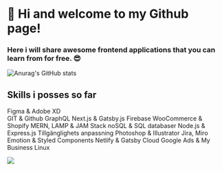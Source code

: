 

# 👋 Hi and welcome to my Github page!

### Here i will share awesome frontend applications that you can learn from for free. 😎


![Anurag's GitHub stats](https://github-readme-stats.vercel.app/api?username=thomaslaukkanen&show_icons=true&theme=radical)

## Skills i posses so far
Figma & Adobe XD  
GIT & Github 
GraphQL 
Next.js & Gatsby.js 
Firebase 
WooCommerce & Shopify 
MERN, LAMP & JAM Stack 
noSQL & SQL databaser 
Node.js & Express.js 
Tillgänglighets anpassning 
Photoshop & Illustrator 
Jira, Miro 
Emotion & Styled Components 
Netlify & Gatsby Cloud 
Google Ads & My Business 
Linux


![](https://api.visitorbadge.io/api/VisitorHit?user=thomaslaukkanen&repo=github-visitors-badge&countColor=%237B1E7A)



<!--
**ThomasLaukkanen/ThomasLaukkanen** is a ✨ _special_ ✨ repository because its `README.md` (this file) appears on your GitHub profile.

Here are some ideas to get you started:

- 🔭 I’m currently working on ...
- 🌱 I’m currently learning ...
- 👯 I’m looking to collaborate on ...
- 🤔 I’m looking for help with ...
- 💬 Ask me about ...
- 📫 How to reach me: ...
- 😄 Pronouns: ...
- ⚡ Fun fact: ...
-->

